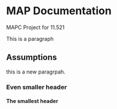 # MAP Documentation

MAPC Project for 11.521


This is a paragraph

## Assumptions

this is a new paragrpah.

### Even smaller header

#### The smallest header
